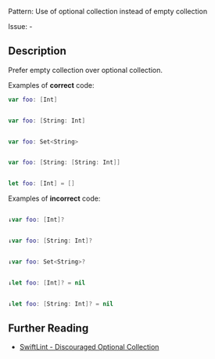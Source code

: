 Pattern: Use of optional collection instead of empty collection

Issue: -

## Description

Prefer empty collection over optional collection.

Examples of **correct** code:
```swift
var foo: [Int]


var foo: [String: Int]


var foo: Set<String>


var foo: [String: [String: Int]]


let foo: [Int] = []
```
Examples of **incorrect** code:
```swift

↓var foo: [Int]?


↓var foo: [String: Int]?


↓var foo: Set<String>?


↓let foo: [Int]? = nil


↓let foo: [String: Int]? = nil

```

## Further Reading

* [SwiftLint - Discouraged Optional Collection](https://realm.github.io/SwiftLint/discouraged_optional_collection.html)